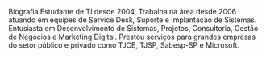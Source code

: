 Biografia
Estudante de TI desde 2004, Trabalha na área desde 2006 atuando em equipes de Service Desk, Suporte e Implantação de Sistemas. Entusiasta em Desenvolvimento de Sistemas, Projetos, Consultoria, Gestão de Negócios e Marketing Digital. Prestou serviços para grandes empresas do setor público e privado como TJCE, TJSP, Sabesp-SP e Microsoft.
